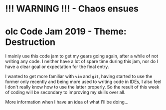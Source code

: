 # !!! WARNING !!! - Chaos ensues

# olc Code Jam 2019 - Theme: Destruction

I mainly use this code jam to get my gears going again, after a while of 
not writing any code. I neither have a lot of spare time during this jam,
nor do I have a clear goal or expectation for the final entry.

I wanted to get more familiar with ``vim`` and ``git``, having started to
use the former only recently and being more used to writing code in IDEs,
 I also feel I don't really know how to use the latter properly. So the
result of this week of coding will be secondary to improving my skills
over all.

More information when I have an idea of what I'll be doing...
